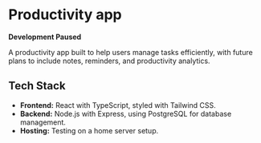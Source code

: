 # Productivity app

**Development Paused**

A productivity app built to help users manage tasks efficiently, with future plans to include notes, reminders, and productivity analytics.

## Tech Stack
- **Frontend:** React with TypeScript, styled with Tailwind CSS.
- **Backend:** Node.js with Express, using PostgreSQL for database management.
- **Hosting:** Testing on a home server setup.
